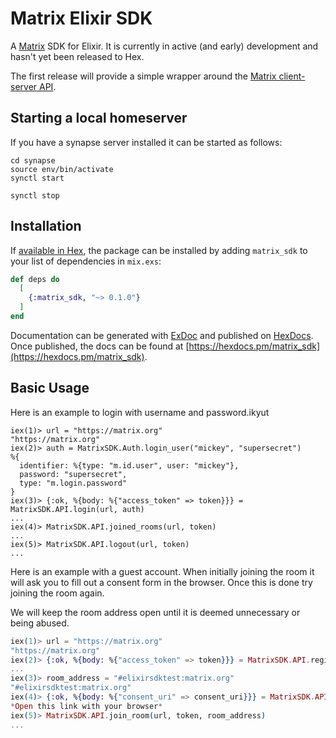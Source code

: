 # Matrix Elixir SDK 

A [Matrix](https://matrix.org/) SDK for Elixir. It is currently in active (and early) development and hasn't yet been released to Hex. 

The first release will provide a simple wrapper around the [Matrix client-server API](https://matrix.org/docs/spec/client_server/r0.6.1). 

## Starting a local homeserver

If you have a synapse server installed it can be started as follows:

```
cd synapse
source env/bin/activate
synctl start

synctl stop 
```

## Installation

If [available in Hex](https://hex.pm/docs/publish), the package can be installed
by adding `matrix_sdk` to your list of dependencies in `mix.exs`:

```elixir
def deps do
  [
    {:matrix_sdk, "~> 0.1.0"}
  ]
end
```

Documentation can be generated with [ExDoc](https://github.com/elixir-lang/ex_doc)
and published on [HexDocs](https://hexdocs.pm). Once published, the docs can
be found at [https://hexdocs.pm/matrix_sdk](https://hexdocs.pm/matrix_sdk).

## Basic Usage

Here is an example to login with username and password.ikyut

```elxiir
iex(1)> url = "https://matrix.org"
"https://matrix.org"
iex(2)> auth = MatrixSDK.Auth.login_user("mickey", "supersecret")
%{
  identifier: %{type: "m.id.user", user: "mickey"},
  password: "supersecret",
  type: "m.login.password"
}
iex(3)> {:ok, %{body: %{"access_token" => token}}} = MatrixSDK.API.login(url, auth)
...
iex(4)> MatrixSDK.API.joined_rooms(url, token)
...
iex(5)> MatrixSDK.API.logout(url, token)
...
```

Here is an example with a guest account. When initially joining the room it will
ask you to fill out a consent form in the browser. Once this is done try joining
the room again.

We will keep the room address open until it is deemed unnecessary or being abused.

```elixir
iex(1)> url = "https://matrix.org"
"https://matrix.org"
iex(2)> {:ok, %{body: %{"access_token" => token}}} = MatrixSDK.API.register_guest(url)
...
iex(3)> room_address = "#elixirsdktest:matrix.org"
"#elixirsdktest:matrix.org"
iex(4)> {:ok, %{body: %{"consent_uri" => consent_uri}}} = MatrixSDK.API.join_room(url, token, room_address)
*Open this link with your browser*
iex(5)> MatrixSDK.API.join_room(url, token, room_address)
...
```

